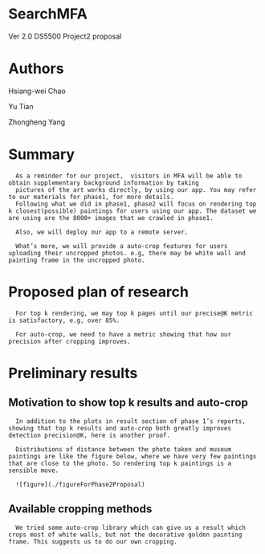 # SearchMFA
Ver 2.0
DS5500 Project2 proposal


# Authors
Hsiang-wei Chao

Yu Tian

Zhongheng Yang

# 	Summary

      As a reminder for our project,  visitors in MFA will be able to obtain supplementary background information by taking 
      pictures of the art works directly, by using our app. You may refer to our materials for phase1, for more details.
      Following what we did in phase1, phase2 will focus on rendering top k closest(possible) paintings for users using our app. The dataset we are using are the 8000+ images that we crawled in phase1.

      Also, we will deploy our app to a remote server.

      What’s more, we will provide a auto-crop features for users uploading their uncropped photos. e.g, there may be white wall and painting frame in the uncropped photo.
        
# 	Proposed plan of research	 

      For top k rendering, we may top k pages until our precise@K metric is satisfactory, e.g, over 85%. 

      For auto-crop, we need to have a metric showing that how our precision after cropping improves.
     

# 	Preliminary results

## 	Motivation to show top k results and auto-crop

      In addition to the plots in result section of phase 1’s reports, showing that top k results and auto-crop both greatly improves detection precision@K, here is another proof. 

      Distributions of distance between the photo taken and museum paintings are like the figure below, where we have very few paintings that are close to the photo. So rendering top k paintings is a sensible move.
      
      ![figure](./figureForPhase2Proposal)

## 	Available cropping methods

      We tried some auto-crop library which can give us a result which crops most of white walls, but not the decorative golden painting frame. This suggests us to do our own cropping.

